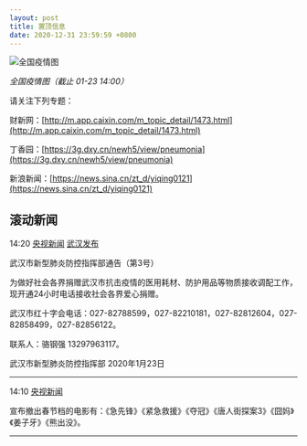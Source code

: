 ```yaml
---
layout: post
title: 置顶信息
date: 2020-12-31 23:59:59 +0800
---
```

![全国疫情图](https://img1.dxycdn.com/2020/0123/415/3392507170083204479-73.jpg)

*全国疫情图（截止 01-23 14:00）*

请关注下列专题：

财新网：[http://m.app.caixin.com/m_topic_detail/1473.html](http://m.app.caixin.com/m_topic_detail/1473.html)

丁香园：[https://3g.dxy.cn/newh5/view/pneumonia](https://3g.dxy.cn/newh5/view/pneumonia)

新浪新闻：[https://news.sina.cn/zt_d/yiqing0121](https://news.sina.cn/zt_d/yiqing0121)

## 滚动新闻

14:20 [央视新闻](https://weibo.com/2656274875/IqOojA0Ih) [武汉发布](https://mp.weixin.qq.com/s/zfKUT3YJnZU1QfsrEoKARw)

武汉市新型肺炎防控指挥部通告（第3号）

为做好社会各界捐赠武汉市抗击疫情的医用耗材、防护用品等物质接收调配工作，现开通24小时电话接收社会各界爱心捐赠。

武汉市红十字会电话：027-82788599，027-82210181，027-82812604，027-82858499，027-82856122。

联系人：骆钢强 13297963117。

武汉市新型肺炎防控指挥部
2020年1月23日

---

14:10 [央视新闻](https://weibo.com/2656274875/IqOjehI0p)

宣布撤出春节档的电影有：《急先锋》《紧急救援》《夺冠》《唐人街探案3》《囧妈》《姜子牙》《熊出没》。

---

